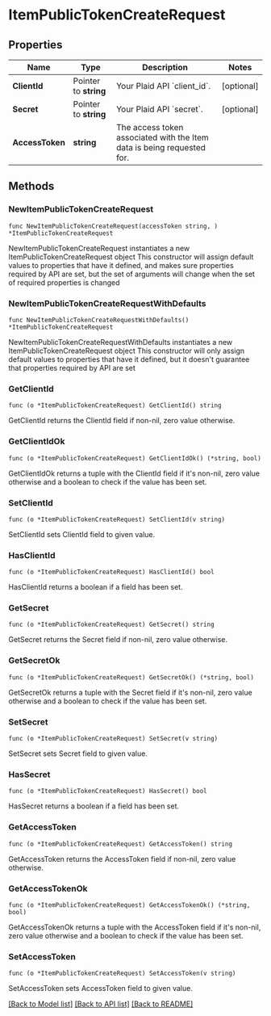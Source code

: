 # ItemPublicTokenCreateRequest

## Properties

Name | Type | Description | Notes
------------ | ------------- | ------------- | -------------
**ClientId** | Pointer to **string** | Your Plaid API &#x60;client_id&#x60;. | [optional] 
**Secret** | Pointer to **string** | Your Plaid API &#x60;secret&#x60;. | [optional] 
**AccessToken** | **string** | The access token associated with the Item data is being requested for. | 

## Methods

### NewItemPublicTokenCreateRequest

`func NewItemPublicTokenCreateRequest(accessToken string, ) *ItemPublicTokenCreateRequest`

NewItemPublicTokenCreateRequest instantiates a new ItemPublicTokenCreateRequest object
This constructor will assign default values to properties that have it defined,
and makes sure properties required by API are set, but the set of arguments
will change when the set of required properties is changed

### NewItemPublicTokenCreateRequestWithDefaults

`func NewItemPublicTokenCreateRequestWithDefaults() *ItemPublicTokenCreateRequest`

NewItemPublicTokenCreateRequestWithDefaults instantiates a new ItemPublicTokenCreateRequest object
This constructor will only assign default values to properties that have it defined,
but it doesn't guarantee that properties required by API are set

### GetClientId

`func (o *ItemPublicTokenCreateRequest) GetClientId() string`

GetClientId returns the ClientId field if non-nil, zero value otherwise.

### GetClientIdOk

`func (o *ItemPublicTokenCreateRequest) GetClientIdOk() (*string, bool)`

GetClientIdOk returns a tuple with the ClientId field if it's non-nil, zero value otherwise
and a boolean to check if the value has been set.

### SetClientId

`func (o *ItemPublicTokenCreateRequest) SetClientId(v string)`

SetClientId sets ClientId field to given value.

### HasClientId

`func (o *ItemPublicTokenCreateRequest) HasClientId() bool`

HasClientId returns a boolean if a field has been set.

### GetSecret

`func (o *ItemPublicTokenCreateRequest) GetSecret() string`

GetSecret returns the Secret field if non-nil, zero value otherwise.

### GetSecretOk

`func (o *ItemPublicTokenCreateRequest) GetSecretOk() (*string, bool)`

GetSecretOk returns a tuple with the Secret field if it's non-nil, zero value otherwise
and a boolean to check if the value has been set.

### SetSecret

`func (o *ItemPublicTokenCreateRequest) SetSecret(v string)`

SetSecret sets Secret field to given value.

### HasSecret

`func (o *ItemPublicTokenCreateRequest) HasSecret() bool`

HasSecret returns a boolean if a field has been set.

### GetAccessToken

`func (o *ItemPublicTokenCreateRequest) GetAccessToken() string`

GetAccessToken returns the AccessToken field if non-nil, zero value otherwise.

### GetAccessTokenOk

`func (o *ItemPublicTokenCreateRequest) GetAccessTokenOk() (*string, bool)`

GetAccessTokenOk returns a tuple with the AccessToken field if it's non-nil, zero value otherwise
and a boolean to check if the value has been set.

### SetAccessToken

`func (o *ItemPublicTokenCreateRequest) SetAccessToken(v string)`

SetAccessToken sets AccessToken field to given value.



[[Back to Model list]](../README.md#documentation-for-models) [[Back to API list]](../README.md#documentation-for-api-endpoints) [[Back to README]](../README.md)


